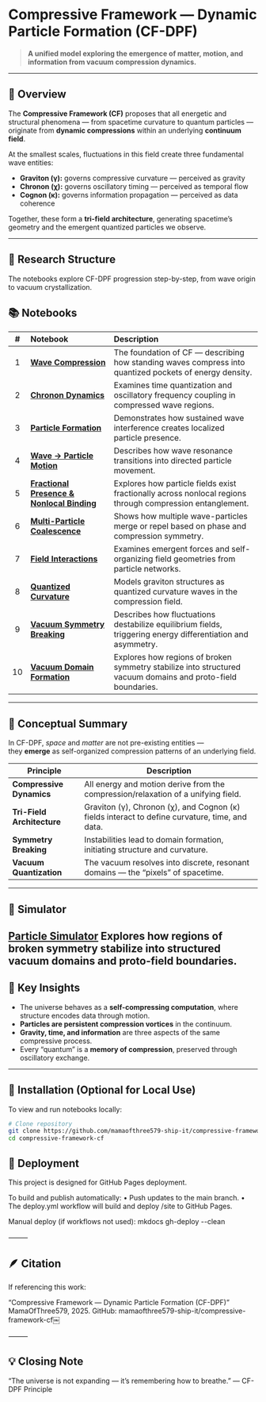 # Compressive Framework — Dynamic Particle Formation (CF-DPF)

> **A unified model exploring the emergence of matter, motion, and information from vacuum compression dynamics.**

---

## 🌌 Overview

The **Compressive Framework (CF)** proposes that all energetic and structural phenomena — from spacetime curvature to quantum particles — originate from **dynamic compressions** within an underlying **continuum field**.

At the smallest scales, fluctuations in this field create three fundamental wave entities:
- **Graviton (γ):** governs compressive curvature — perceived as gravity  
- **Chronon (χ):** governs oscillatory timing — perceived as temporal flow  
- **Cognon (κ):** governs information propagation — perceived as data coherence  

Together, these form a **tri-field architecture**, generating spacetime’s geometry and the emergent quantized particles we observe.

---

## 🔬 Research Structure

The notebooks explore CF-DPF progression step-by-step, from wave origin to vacuum crystallization.

## 📚 Notebooks

| # | Notebook | Description |
|:-:|:--|:--|
| 1 | [**Wave Compression**](docs/notebooks/01_wave_compression.md) | The foundation of CF — describing how standing waves compress into quantized pockets of energy density. |
| 2 | [**Chronon Dynamics**](docs/notebooks/02_chronon_dynamics.md) | Examines time quantization and oscillatory frequency coupling in compressed wave regions. |
| 3 | [**Particle Formation**](docs/notebooks/03_particle_formation.md) | Demonstrates how sustained wave interference creates localized particle presence. |
| 4 | [**Wave → Particle Motion**](docs/notebooks/04_wave_to_particle_motion.md) | Describes how wave resonance transitions into directed particle movement. |
| 5 | [**Fractional Presence & Nonlocal Binding**](docs/notebooks/05_fractional_presence.md) | Explores how particle fields exist fractionally across nonlocal regions through compression entanglement. |
| 6 | [**Multi-Particle Coalescence**](docs/notebooks/06_particle_coalescence.md) | Shows how multiple wave-particles merge or repel based on phase and compression symmetry. |
| 7 | [**Field Interactions**](docs/notebooks/07_field_interactions.md) | Examines emergent forces and self-organizing field geometries from particle networks. |
| 8 | [**Quantized Curvature**](docs/notebooks/08_quantized_curvature.md) | Models graviton structures as quantized curvature waves in the compression field. |
| 9 | [**Vacuum Symmetry Breaking**](docs/notebooks/09_vacuum_symmetry_breaking.md) | Describes how fluctuations destabilize equilibrium fields, triggering energy differentiation and asymmetry. |
| 10 | [**Vacuum Domain Formation**](docs/notebooks/10_vacuum_domain_formation.md) | Explores how regions of broken symmetry stabilize into structured vacuum domains and proto-field boundaries. |

---

## 🧩 Conceptual Summary

In CF-DPF, *space* and *matter* are not pre-existing entities —  
they **emerge** as self-organized compression patterns of an underlying field.

| Principle | Description |
|------------|-------------|
| **Compressive Dynamics** | All energy and motion derive from the compression/relaxation of a unifying field. |
| **Tri-Field Architecture** | Graviton (γ), Chronon (χ), and Cognon (κ) fields interact to define curvature, time, and data. |
| **Symmetry Breaking** | Instabilities lead to domain formation, initiating structure and curvature. |
| **Vacuum Quantization** | The vacuum resolves into discrete, resonant domains — the “pixels” of spacetime. |

---

## 🔬 Simulator

 [**Particle Simulator**](https://compressive-framework-jzawmyjakcuafw5twzcskd.streamlit.app/) Explores how regions of broken symmetry stabilize into structured vacuum domains and proto-field boundaries. 
---

## 🧠 Key Insights

- The universe behaves as a **self-compressing computation**, where structure encodes data through motion.  
- **Particles are persistent compression vortices** in the continuum.  
- **Gravity, time, and information** are three aspects of the same compressive process.  
- Every “quantum” is a **memory of compression**, preserved through oscillatory exchange.

---

## 🧰 Installation (Optional for Local Use)

To view and run notebooks locally:

```bash
# Clone repository
git clone https://github.com/mamaofthree579-ship-it/compressive-framework-cf.git
cd compressive-framework-cf
```

## 🚀 Deployment

This project is designed for GitHub Pages deployment.

To build and publish automatically:
	•	Push updates to the main branch.
	•	The deploy.yml workflow will build and deploy /site to GitHub Pages.

Manual deploy (if workflows not used):
mkdocs gh-deploy --clean

⸻

## 🪶 Citation

If referencing this work:

“Compressive Framework — Dynamic Particle Formation (CF-DPF)”
MamaOfThree579, 2025.
GitHub: mamaofthree579-ship-it/compressive-framework-cf￼

⸻

## 💡 Closing Note

“The universe is not expanding — it’s remembering how to breathe.”
— CF-DPF Principle

